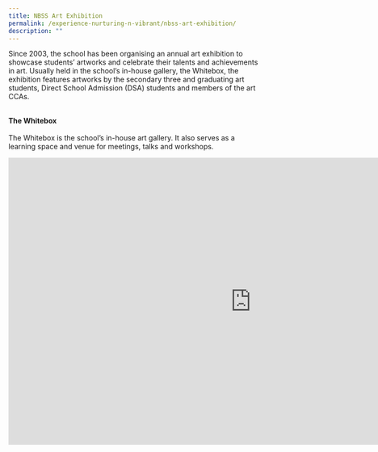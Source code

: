 ```yaml
---
title: NBSS Art Exhibition
permalink: /experience-nurturing-n-vibrant/nbss-art-exhibition/
description: ""
---
```

<p>Since 2003, the school has been organising an annual art exhibition to showcase students&rsquo; artworks and celebrate their talents and achievements in art. Usually held in the school&rsquo;s in-house gallery, the Whitebox, the exhibition features artworks by the secondary three and graduating art students, Direct School Admission (DSA) students and members of the art CCAs.</p>
<strong><br />The Whitebox<br /><br /></strong>The Whitebox is the school&rsquo;s in-house art gallery. It also serves as a learning space and venue for meetings, talks and workshops.</p>
<iframe src="https://docs.google.com/presentation/d/e/2PACX-1vRmt9lmOJHwWDsUy5uwQJGrcWvTrNhjq7y7zRmylYrRiN-ZlXHsrylC5jaia3X-c9fkqVhVK6yftWj4/embed?start=false&loop=false&delayms=10000" frameborder="0" width="960" height="569" allowfullscreen="true"></iframe>